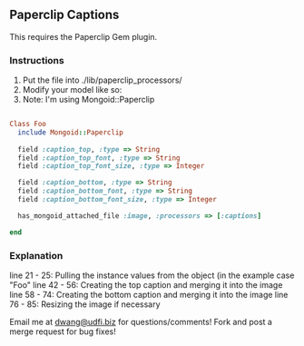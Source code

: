 ## Paperclip Captions
This requires the Paperclip Gem plugin.

### Instructions
1.  Put the file into ./lib/paperclip_processors/
2.  Modify your model like so:
3.  Note:  I'm using Mongoid::Paperclip 

```ruby

Class Foo
  include Mongoid::Paperclip
    
  field :caption_top, :type => String
  field :caption_top_font, :type => String
  field :caption_top_font_size, :type => Integer

  field :caption_bottom, :type => String
  field :caption_bottom_font, :type => String
  field :caption_bottom_font_size, :type => Integer

  has_mongoid_attached_file :image, :processors => [:captions]

end
```


### Explanation
line 21 - 25:  Pulling the instance values from the object (in the example case "Foo"
line 42 - 56:  Creating the top caption and merging it into the image
line 58 - 74:  Creating the bottom caption and merging it into the image
line 76 - 85:  Resizing the image if necessary

Email me at dwang@udfi.biz for questions/comments!  Fork and post a merge request for bug fixes!

